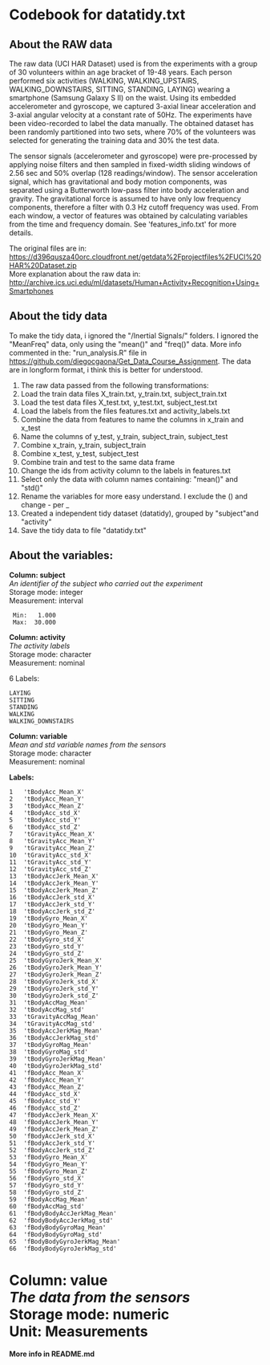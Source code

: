 Codebook for datatidy.txt
=========================

About the RAW data
------------------
The raw data (UCI HAR Dataset) used is from the experiments with a group of 30 volunteers within an age bracket of 19-48 years. Each person performed six activities (WALKING, WALKING_UPSTAIRS, WALKING_DOWNSTAIRS, SITTING, STANDING, LAYING) wearing a smartphone (Samsung Galaxy S II) on the waist. Using its embedded accelerometer and gyroscope, we captured 3-axial linear acceleration and 3-axial angular velocity at a constant rate of 50Hz. The experiments have been video-recorded to label the data manually. The obtained dataset has been randomly partitioned into two sets, where 70% of the volunteers was selected for generating the training data and 30% the test data. 

The sensor signals (accelerometer and gyroscope) were pre-processed by applying noise filters and then sampled in fixed-width sliding windows of 2.56 sec and 50% overlap (128 readings/window). The sensor acceleration signal, which has gravitational and body motion components, was separated using a Butterworth low-pass filter into body acceleration and gravity. The gravitational force is assumed to have only low frequency components, therefore a filter with 0.3 Hz cutoff frequency was used. From each window, a vector of features was obtained by calculating variables from the time and frequency domain. See 'features_info.txt' for more details.

The original files are in: https://d396qusza40orc.cloudfront.net/getdata%2Fprojectfiles%2FUCI%20HAR%20Dataset.zip  
More explanation about the raw data in: http://archive.ics.uci.edu/ml/datasets/Human+Activity+Recognition+Using+Smartphones  

About the tidy data
-------------------
To make the tidy data, i ignored the "/Inertial Signals/" folders.
I ignored the "MeanFreq" data, only using the "mean()" and "freq()" data.
More info commented in the: "run_analysis.R" file in https://github.com/diegocgaona/Get_Data_Course_Assignment.
The data are in longform format, i think this is better for understood.

1. The raw data passed from the following transformations:  
2. Load the train data files X_train.txt, y_train.txt, subject_train.txt  
3. Load the test data files X_test.txt, y_test.txt, subject_test.txt  
4. Load the labels from the files features.txt and activity_labels.txt  
5. Combine the data from features to name the columns in x_train and x_test  
6. Name the columns of y_test, y_train, subject_train, subject_test
7. Combine x_train, y_train, subject_train  
8. Combine x_test, y_test, subject_test  
9. Combine train and test to the same data frame  
10. Change the ids from activity column to the labels in features.txt  
11. Select only the data with column names containing: "mean()" and "std()"  
12. Rename the variables for more easy understand. I exclude the () and change - per _  
13. Created a independent tidy dataset (datatidy), grouped by "subject"and "activity"  
14. Save the tidy data to file "datatidy.txt"  

About the variables:
--------------------
**Column: subject**  
*An identifier of the subject who carried out the experiment*  
Storage mode: integer  
Measurement: interval

     Min:   1.000
     Max:  30.000

**Column: activity**  
*The activity labels*  
Storage mode: character  
Measurement: nominal  

6 Labels:

    LAYING  
    SITTING  
    STANDING  
    WALKING  
    WALKING_DOWNSTAIRS  

**Column: variable**  
*Mean and std variable names from the sensors*  
Storage mode: character  
Measurement: nominal

**Labels:**  

    1	'tBodyAcc_Mean_X'
    2	'tBodyAcc_Mean_Y'  
    3	'tBodyAcc_Mean_Z'  
    4	'tBodyAcc_std_X'  
    5	'tBodyAcc_std_Y'  
    6	'tBodyAcc_std_Z'  
    7	'tGravityAcc_Mean_X'  
    8	'tGravityAcc_Mean_Y'  
    9	'tGravityAcc_Mean_Z'  
    10	'tGravityAcc_std_X'  
    11	'tGravityAcc_std_Y'  
    12	'tGravityAcc_std_Z'  
    13	'tBodyAccJerk_Mean_X'  
    14	'tBodyAccJerk_Mean_Y'  
    15	'tBodyAccJerk_Mean_Z'  
    16	'tBodyAccJerk_std_X'  
    17	'tBodyAccJerk_std_Y'  
    18	'tBodyAccJerk_std_Z'  
    19	'tBodyGyro_Mean_X'  
    20	'tBodyGyro_Mean_Y'  
    21	'tBodyGyro_Mean_Z'  
    22	'tBodyGyro_std_X'  
    23	'tBodyGyro_std_Y'  
    24	'tBodyGyro_std_Z'  
    25	'tBodyGyroJerk_Mean_X'  
    26	'tBodyGyroJerk_Mean_Y'  
    27	'tBodyGyroJerk_Mean_Z'  
    28	'tBodyGyroJerk_std_X'  
    29	'tBodyGyroJerk_std_Y'  
    30	'tBodyGyroJerk_std_Z'  
    31	'tBodyAccMag_Mean'  
    32	'tBodyAccMag_std'  
    33	'tGravityAccMag_Mean'  
    34	'tGravityAccMag_std'  
    35	'tBodyAccJerkMag_Mean'  
    36	'tBodyAccJerkMag_std'  
    37	'tBodyGyroMag_Mean'  
    38	'tBodyGyroMag_std'  
    39	'tBodyGyroJerkMag_Mean'  
    40	'tBodyGyroJerkMag_std'  
    41	'fBodyAcc_Mean_X'  
    42	'fBodyAcc_Mean_Y'  
    43	'fBodyAcc_Mean_Z'  
    44	'fBodyAcc_std_X'  
    45	'fBodyAcc_std_Y'  
    46	'fBodyAcc_std_Z'  
    47	'fBodyAccJerk_Mean_X'  
    48	'fBodyAccJerk_Mean_Y'  
    49	'fBodyAccJerk_Mean_Z'  
    50	'fBodyAccJerk_std_X'  
    51	'fBodyAccJerk_std_Y'  
    52	'fBodyAccJerk_std_Z'  
    53	'fBodyGyro_Mean_X'  
    54	'fBodyGyro_Mean_Y'  
    55	'fBodyGyro_Mean_Z'  
    56	'fBodyGyro_std_X'  
    57	'fBodyGyro_std_Y'  
    58	'fBodyGyro_std_Z'  
    59	'fBodyAccMag_Mean'  
    60	'fBodyAccMag_std'  
    61	'fBodyBodyAccJerkMag_Mean'  
    62	'fBodyBodyAccJerkMag_std'  
    63	'fBodyBodyGyroMag_Mean'  
    64	'fBodyBodyGyroMag_std'  
    65	'fBodyBodyGyroJerkMag_Mean'  
    66	'fBodyBodyGyroJerkMag_std'  

**Column: value**  
*The data from the sensors*  
Storage mode: numeric  
Unit: Measurements
=======================================================================================================================   
**More info in README.md**
